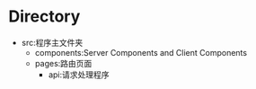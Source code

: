 # Directory
- src:程序主文件夹
  - components:Server Components and Client Components
  - pages:路由页面
    - api:请求处理程序